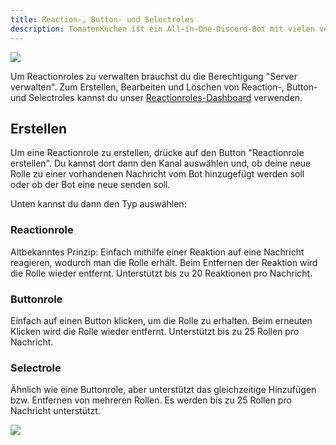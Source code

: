 ```yaml
---
title: Reaction-, Button- und Selectroles
description: TomatenKuchen ist ein All-in-One-Discord-Bot mit vielen verschiedenen Funktionen. Diese Seite hilft beim Setup von Reaction-, Button- und Selectroles.
---
```


![](/img/de_add_reactionrole.png)

Um Reactionroles zu verwalten brauchst du die Berechtigung "Server verwalten".
Zum Erstellen, Bearbeiten und Löschen von Reaction-, Button- und Selectroles kannst du unser [Reactionroles-Dashboard](https://tomatenkuchen.eu/dashboard/reactionroles) verwenden.

## Erstellen

Um eine Reactionrole zu erstellen, drücke auf den Button "Reactionrole erstellen".
Du kannst dort dann den Kanal auswählen und, ob deine neue Rolle zu einer vorhandenen Nachricht vom Bot hinzugefügt werden soll oder ob der Bot eine neue senden soll.

Unten kannst du dann den Typ auswählen:

### Reactionrole
Altbekanntes Prinzip: Einfach mithilfe einer Reaktion auf eine Nachricht reagieren, wodurch man die Rolle erhält.
Beim Entfernen der Reaktion wird die Rolle wieder entfernt.
Unterstützt bis zu 20 Reaktionen pro Nachricht.

### Buttonrole
Einfach auf einen Button klicken, um die Rolle zu erhalten. Beim erneuten Klicken wird die Rolle wieder entfernt.
Unterstützt bis zu 25 Rollen pro Nachricht.

### Selectrole
Ähnlich wie eine Buttonrole, aber unterstützt das gleichzeitige Hinzufügen bzw. Entfernen von mehreren Rollen.
Es werden bis zu 25 Rollen pro Nachricht unterstützt.

![](/img/button_selectrole.png)
